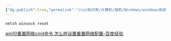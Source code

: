 ```yaml
---
{"dg-publish":true,"permalink":"/czc知识库/计算机/搞机/Windows/windows系统 重置网络配置 cmd命令行终端/","dgPassFrontmatter":true,"created":"2024-06-18T17:45:20.103+08:00","updated":"2024-12-08T12:34:12.966+08:00"}
---
```



```
netsh winsock reset
```



[win10重置网络cmd命令 怎么样设置重置网络配置-百度经验](https://jingyan.baidu.com/article/4ae03de3d727c43eff9e6b83.html)







